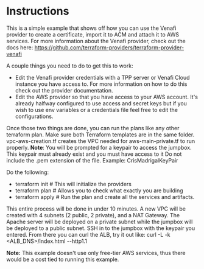# Instructions

This is a simple example that shows off how you can use the Venafi provider to create a certificate, import it to ACM and attach it to AWS services. For more information about the Venafi provider, check out the docs here: https://github.com/terraform-providers/terraform-provider-venafi 

A couple things you need to do to get this to work:
- Edit the Venafi provider credentials with a TPP server or Venafi Cloud instance you have access to. For more information on how to do this check out the provider documentation.
- Edit the AWS provider so that you have access to your AWS account. It's already halfway configured to use access and secret keys but if you wish to use env variables or a credentials file feel free to edit the configurations.

Once those two things are done, you can run the plans like any other terraform plan. 
Make sure both Terraform templates are in the same folder. vpc-aws-creation.tf creates the VPC needed for aws-main-private.tf to run properly. 
**Note**: You will be prompted for a keypair to access the jumpbox. This keypair must already exist and you must have access to it Do not include the .pem extension of the file. Example: CrisMadrigalKeyPair

Do the following:
- terraform init            # This will initialize the providers 
- terraform plan            # Allows you to check what exactly you are building
- terraform apply           # Run the plan and create all the services and artifacts.

This entire process will be done in under 10 minutes. A new VPC will be created with 4 subnets (2 public, 2 private), and a NAT Gateway. The Apache server will be deployed on a private subnet while the jumpbox will be deployed to a public subnet. SSH in to the jumpbox with the keypair you entered. From there you can curl the ALB, try it out like: curl -L -k <ALB_DNS>/index.html --http1.1

**Note:** This example doesn't use only free-tier AWS services, thus there would be a cost tied to running this example.


